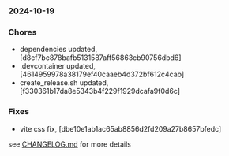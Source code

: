 ### 2024-10-19

### Chores
+ dependencies updated, [d8cf7bc878bafb5131587aff56863cb90756dbd6]
+ .devcontainer updated, [4614959978a38179ef40caaeb4d372bf612c4cab]
+ create_release.sh updated, [f330361b17da8e5343b4f229f1929dcafa9f0d6c]

### Fixes
+ vite css fix, [dbe10e1ab1ac65ab8856d2fd209a27b8657bfedc]

see <a href='https://github.com/mrjackwills/push_alarm_frontend/blob/main/CHANGELOG.md'>CHANGELOG.md</a> for more details
